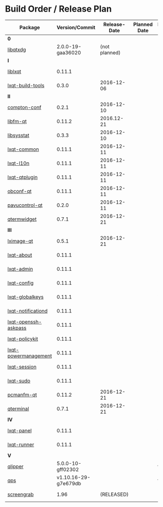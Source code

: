 # Build Order / Release Plan
|Package                                       |Version/Commit       |Release-Date |Planned Date   |Proposed Date  |
|----------------------------------------------|---------------------|-------------|---------------|---------------| 
|**0**                                                                                                             |
|[libqtxdg](https://goo.gl/jLhroR)             |2.0.0-19-gaa36020    |(not planned)|               |               |
|**I**                                                                                                             |
|[liblxqt](https://goo.gl/NYexFF)              |0.11.1               |             |               |2016-12-17     |
|[lxqt-build-tools](https://goo.gl/sIaxK5)     |0.3.0                |2016-12-06   |               |               | 
|**II**                                                                                                            |
|[compton-conf](https://goo.gl/IZqvAb)         |0.2.1                |2016-12-10   |               |               |
|[libfm-qt](https://goo.gl/02n0Fg)             |0.11.2               |2016.12-21   |               |               |
|[libsysstat](https://goo.gl/jHN9Vo)           |0.3.3                |2016-12-10   |               |               |
|[lxqt-common](https://goo.gl/iL9pcT)          |0.11.1               |2016-12-11   |               |               |
|[lxqt-l10n](https://goo.gl/058rS4)            |0.11.1               |2016-12-11   |               |               |
|[lxqt-qtplugin](https://goo.gl/kymBbM)        |0.11.1               |2016-12-11   |               |               |
|[obconf-qt](https://goo.gl/yM6ISU)            |0.11.1               |2016-12-11   |               |               |
|[pavucontrol-qt](https://goo.gl/gTPElB)       |0.2.0                |2016-12-11   |               |               |
|[qtermwidget](https://goo.gl/N20s1u)          |0.7.1                |2016-12-21   |               |               |
|**III**                                                                                                           |
|[lximage-qt](https://goo.gl/tPE3gz)           |0.5.1                |2016-12-21   |               |               |
|[lxqt-about](https://goo.gl/edNtMf)           |0.11.1               |             |               |2016-12-17     |
|[lxqt-admin](https://goo.gl/e823ri)           |0.11.1               |             |               |2016-12-17     |
|[lxqt-config](https://goo.gl/BUHJ38)          |0.11.1               |             |               |2016-12-17     |
|[lxqt-globalkeys](https://goo.gl/i8c2N4)      |0.11.1               |             |               |2016-12-17     |
|[lxqt-notificationd](https://goo.gl/WNMOaQ)   |0.11.1               |             |               |2016-12-17     |
|[lxqt-openssh-askpass](https://goo.gl/dTTAo7) |0.11.1               |             |               |2016-12-17     |
|[lxqt-policykit](https://goo.gl/djkV6d)       |0.11.1               |             |               |2016-12-17     |
|[lxqt-powermanagement](https://goo.gl/XkkvdB) |0.11.1               |             |               |2016-12-17     |
|[lxqt-session](https://goo.gl/1ub1Kx)         |0.11.1               |             |               |2016-12-17     |
|[lxqt-sudo](https://goo.gl/ejfvvT)            |0.11.1               |             |               |2016-12-17     |
|[pcmanfm-qt](https://goo.gl/9X039N)           |0.11.2               |2016-12-21   |               |               |
|[qterminal](https://goo.gl/Xv6089)            |0.7.1                |2016-12-21   |               |               |
|**IV**                                                                                                            |
|[lxqt-panel](https://goo.gl/Jx28wF)           |0.11.1               |             |               |2016-12-17     |
|[lxqt-runner](https://goo.gl/Y6rHTr)          |0.11.1               |             |               |2016-12-17     |
|**V**                                                                                                             |
|[qlipper](https://goo.gl/Tg40q2)              |5.0.0-10-gff02302    |             |               |this year      |
|[qps](https://goo.gl/XrTyN8)                  |v1.10.16-29-g7e679db |             |               |this year      |
|[screengrab](https://goo.gl/KgVN4w)           |1.96                 |(RELEASED)   |               |               |
